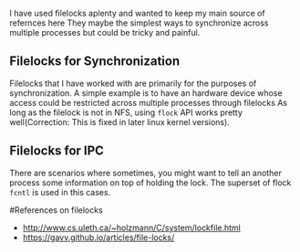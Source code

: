 I have used filelocks aplenty and wanted to keep my main source of refernces here
They maybe the simplest ways to synchronize across multiple processes but could be tricky and painful.

## Filelocks for Synchronization  
Filelocks that I have worked with are  primarily for the purposes of synchronization. 
A simple example is to have an hardware device whose access could be restricted across multiple processes through filelocks
As long as the filelock is not in NFS, using `flock` API works pretty well(Correction: This is fixed in later linux kernel versions).   
## Filelocks for IPC    
There are scenarios where sometimes, you might want to tell an another process some information on top of holding the lock. The superset of flock `fcntl` is used in this cases.


#References on filelocks
* http://www.cs.uleth.ca/~holzmann/C/system/lockfile.html
* https://gavv.github.io/articles/file-locks/
